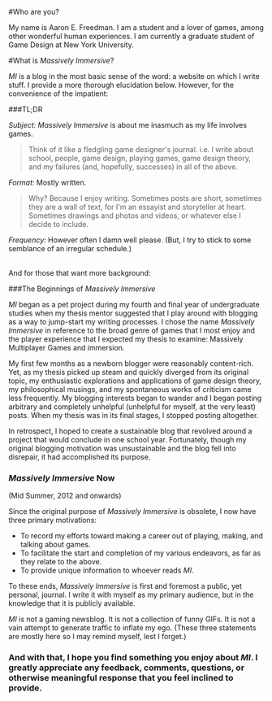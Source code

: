 #Who are you?

My name is Aaron E. Freedman. I am a student and a lover of games, among other wonderful human experiences. I am currently a graduate student of Game Design at New York University.

#What is _Massively Immersive_?

_MI_ is a blog in the most basic sense of the word: a website on which I write stuff. I provide a more thorough elucidation below. However, for the convenience of the impatient:

###TL;DR

*Subject:* _Massively Immersive_ is about me inasmuch as my life involves games.
> Think of it like a fledgling game designer's journal. i.e. I write about school, people, game design, playing games, game design theory, and my failures (and, hopefully, successes) in all of the above. 

*Format:* Mostly written.
> Why? Because I enjoy writing. Sometimes posts are short, sometimes they are a wall of text, for I'm an essayist and storyteller at heart. Sometimes drawings and photos and videos, or whatever else I decide to include.

*Frequency:* However often I damn well please. (But, I try to stick to some semblance of an irregular schedule.)

<br>
And for those that want more background:

###The Beginnings of _Massively Immersive_

_MI_ began as a pet project during my fourth and final year of undergraduate studies when my thesis mentor suggested that I play around with blogging as a way to jump-start my writing processes. I chose the name _Massively Immersive_ in reference to the broad genre of games that I most enjoy and the player experience that I expected my thesis to examine: Massively Multiplayer Games and immersion.

My first few months as a newborn blogger were reasonably content-rich. Yet, as my thesis picked up steam and quickly diverged from its original topic, my enthusiastic explorations and applications of game design theory, my philosophical musings, and my spontaneous works of criticism came less frequently. My blogging interests began to wander and I began posting arbitrary and completely unhelpful (unhelpful for myself, at the very least) posts. When my thesis was in its final stages, I stopped posting altogether.

In retrospect, I hoped to create a sustainable blog that revolved around a project that would conclude in one school year. Fortunately, though my original blogging motivation was unsustainable and the blog fell into disrepair, it had accomplished its purpose.

### _Massively Immersive_ Now
(Mid Summer, 2012 and onwards)

Since the original purpose of _Massively Immersive_ is obsolete, I now have three primary motivations:

* To record my efforts toward making a career out of playing, making, and talking about games.
* To facilitate the start and completion of my various endeavors, as far as they relate to the above.
* To provide unique information to whoever reads _MI_.

To these ends, _Massively Immersive_ is first and foremost a public, yet personal, journal. I write it with myself as my primary audience, but in the knowledge that it is publicly available.

_MI_ is not a gaming newsblog. It is not a collection of funny GIFs. It is not a vain attempt to generate traffic to inflate my ego. (These three statements are mostly here so I may remind myself, lest I forget.)

### And with that, I hope you find something you enjoy about _MI_. I greatly appreciate any feedback, comments, questions, or otherwise meaningful response that you feel inclined to provide.